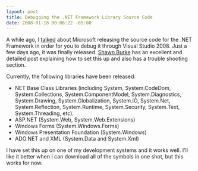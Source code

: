 ```yaml
---
layout: post
title: Debugging the .NET Framework Library Source Code
date: 2008-01-18 00:06:22 -05:00
---
```


A while ago, I [talked](http://geekswithblogs.net/sdorman/archive/2007/10/05/.NET-Framework-Library-Source-Code.aspx) about Microsoft releasing the source code for the .NET Framework in order for you to debug it through Visual Studio 2008. Just a few days ago, it was finally released. [Shawn Burke](http://blogs.msdn.com/sburke/archive/2008/01/16/configuring-visual-studio-to-debug-net-framework-source-code.aspx) has an excellent and detailed post explaining how to set this up and also has a trouble shooting section.

Currently, the following libraries have been released:

*   NET Base Class Libraries (including System, System.CodeDom, System.Collections, System.ComponentModel, System.Diagnostics, System.Drawing, System.Globalization, System.IO, System.Net, System.Reflection, System.Runtime, System.Security, System.Text, System.Threading, etc). 
*   ASP.NET (System.Web, System.Web.Extensions) 
*   Windows Forms (System.Windows.Forms) 
*   Windows Presentation Foundation (System.Windows) 
*   ADO.NET and XML (System.Data and System.Xml) 

I have set this up on one of my development systems and it works well. I'll like it better when I can download all of the symbols in one shot, but this works for now.
